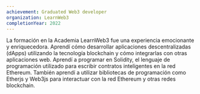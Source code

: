 ```yaml
---
achievement: Graduated Web3 developer
organization: LearnWeb3
completionYear: 2022
---
```


La formación en la Academia LearnWeb3 fue una experiencia emocionante y enriquecedora. Aprendí cómo desarrollar aplicaciones descentralizadas (dApps) utilizando la tecnología blockchain y cómo integrarlas con otras aplicaciones web. Aprendí a programar en Solidity, el lenguaje de programación utilizado para escribir contratos inteligentes en la red Ethereum. También aprendí a utilizar bibliotecas de programación como Etherjs y Web3js para interactuar con la red Ethereum y otras redes blockchain.
